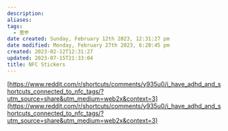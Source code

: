 ```yaml
---
description:
aliases: 
tags:
  - 뽐뿌
date created: Sunday, February 12th 2023, 12:31:27 pm
date modified: Monday, February 27th 2023, 6:20:45 pm
created: 2023-02-12T12:31:27
updated: 2023-07-15T21:33:04
title: NFC Stickers
---
```

[https://www.reddit.com/r/shortcuts/comments/y935u0/i_have_adhd_and_shortcuts_connected_to_nfc_tags/?utm_source=share&utm_medium=web2x&context=3](https://www.reddit.com/r/shortcuts/comments/y935u0/i_have_adhd_and_shortcuts_connected_to_nfc_tags/?utm_source=share&utm_medium=web2x&context=3)
